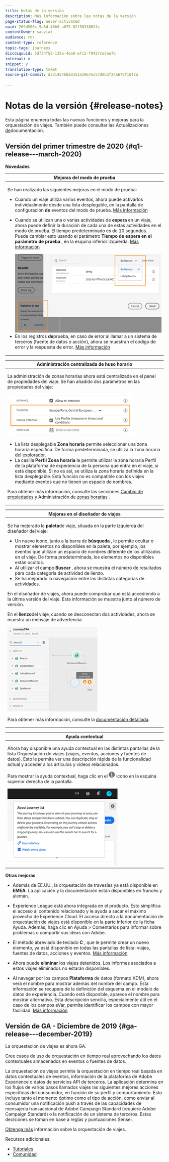 ```yaml
---
title: Notas de la versión
description: Más información sobre las notas de la versión
page-status-flag: never-activated
uuid: 269d590c-5a6d-40b9-a879-02f5033863fc
contentOwner: sauviat
audience: rns
content-type: reference
topic-tags: journeys
discoiquuid: 5df34f55-135a-4ea8-afc2-f9427ce5ae7b
internal: n
snippet: y
translation-type: tm+mt
source-git-commit: d331454b0ad351a1967ec57d0b3f24a675f10f2a

---
```



# Notas de la versión {#release-notes}

Esta página enumera todas las nuevas funciones y mejoras para la orquestación de viajes.
También puede consultar las Actualizaciones [de](../release-notes/documentation-updates.md)documentación.

## Versión del primer trimestre de 2020 {#q1-release---march-2020}

**Novedades**

<table>
<thead>
<tr>
<th><strong>Mejoras del modo de prueba</strong><br/></th>
</tr>
</thead>
<tbody>
<tr>
<td>
<p>Se han realizado las siguientes mejoras en el modo de prueba:</p>
<ul>
<li>Cuando un viaje utiliza varios eventos, ahora puede activarlos individualmente desde una lista desplegable, en la pantalla de configuración <strong>de</strong> eventos del modo de prueba. <a href="../building-journeys/testing-the-journey.md#firing_events">Más información</a></p></li>
<li><p>Cuando se utilizan una o varias actividades de <strong>espera</strong> en un viaje, ahora puede definir la duración de cada una de estas actividades en el modo de prueba. El tiempo predeterminado es de 10 segundos. Puede cambiar esto usando el parámetro <strong>Tiempo de espera en el parámetro de prueba</strong> , en la esquina inferior izquierda. <a href="../building-journeys/testing-the-journey.md">Más información</a></p><img src="../assets/rn-test.png"/>
</li>
<li>En los registros <strong>de</strong>prueba, en caso de error al llamar a un sistema de terceros (fuente de datos o acción), ahora se muestran el código de error y la respuesta de error. <a href="../building-journeys/testing-the-journey.md#viewing_logs">Más información</a>
</li>
</ul>
</td>
</tr>
</tbody>
</table>

<table>
<thead>
<tr>
<th><strong>Administración centralizada de huso horario</strong><br/></th>
</tr>
</thead>
<tbody>
<tr> 
<td>
<p>La administración de zonas horarias ahora está centralizada en el panel de propiedades del viaje. Se han añadido dos parámetros en las propiedades del viaje:</p>
<img src="../assets/rn-timezone.png"/>
<ul>
<li>La lista desplegable <strong>Zona horaria</strong> permite seleccionar una zona horaria específica. De forma predeterminada, se utiliza la zona horaria del explorador.</li>
<li>La casilla <strong>Perfil Zona horaria</strong> le permite utilizar la zona horaria Perfil de la plataforma de experiencia de la persona que entra en el viaje, si está disponible. Si no es así, se utiliza la zona horaria definida en la lista desplegable. Esta función no es compatible con los viajes mediante eventos que no tienen un espacio de nombres.</li>
</ul>
<p>Para obtener más información, consulte las secciones <a href="../building-journeys/changing-properties.md#timezone">Cambio de propiedades</a> y Administración de <a href="../building-journeys/timezone-management.md">zonas horarias</a> .</p>
</td>
</tr>
</tbody>
</table>

<table>
<thead>
<tr>
<th><strong>Mejoras en el diseñador de viajes</strong><br/></th>
</tr>
</thead>
<tbody>
<tr> 
<td>
<p>Se ha mejorado la <strong>paleta</strong>de viaje, situada en la parte izquierda del diseñador del viaje:</p>
<ul>
<li>Un nuevo icono, junto a la barra de <strong>búsqueda</strong> , le permite ocultar o mostrar elementos no disponibles en la paleta, por ejemplo, los eventos que utilizan un espacio de nombres diferente de los utilizados en el viaje. De forma predeterminada, los elementos no disponibles están ocultos.</li>
<li>Al utilizar el campo <strong>Buscar</strong> , ahora se muestra el número de resultados para cada categoría de actividad de lienzo.</li>
<li>Se ha mejorado la navegación entre las distintas categorías de actividades.</li>
</ul>
<p>En el diseñador de viajes, ahora puede comprobar que está accediendo a la última versión del viaje. Esta información se muestra junto al número de versión.</p>
<p>En el <strong>lienzo</strong>del viaje, cuando se desconectan dos actividades, ahora se muestra un mensaje de advertencia.</p>
<img src="../assets/rn-canvas.png"/>
<p>Para obtener más información, consulte la <a href="../building-journeys/using-the-journey-designer.md">documentación detallada</a>.</p>
</td>
</tr>
</tbody>
</table>

<table>
<thead>
<tr>
<th><strong>Ayuda contextual</strong><br/></th>
</tr>
</thead>
<tbody>
<tr>
<td>
<p>Ahora hay disponible una ayuda contextual en las distintas pantallas de la lista Orquestación de viajes (viajes, eventos, acciones y fuentes de datos). Esto le permite ver una descripción rápida de la funcionalidad actual y acceder a los artículos y vídeos relacionados.</p>
<p>Para mostrar la ayuda contextual, haga clic en el <img src="../assets/icon-context.png"/> icono en la esquina superior derecha de la pantalla. </p>
<img src="../assets/rn-context.png"/>
</td>
</tr>
</tbody>
</table>

**Otras mejoras**

* Además de EE.UU., la orquestación de travesías ya está disponible en **EMEA**. La aplicación y la documentación están disponibles en francés y alemán.

* Experience League está ahora integrada en el producto. Esto simplifica el acceso al contenido relacionado y le ayuda a sacar el máximo provecho de Experience Cloud. El acceso directo a la documentación de orquestación de viajes está disponible en la parte inferior de la ficha Ayuda. Además, haga clic en Ayuda > Comentarios para informar sobre problemas o compartir sus ideas con Adobe.

* El método abreviado de teclado **C** , que le permite crear un nuevo elemento, ya está disponible en todas las pantallas de lista: viajes, fuentes de datos, acciones y eventos. [Más información](../about/user-interface.md#section_ksq_zr1_ffb)

* Ahora puede **eliminar** los viajes detenidos. Los informes asociados a estos viajes eliminados no estarán disponibles.

* Al navegar por los campos **Plataforma** de datos (formato XDM), ahora verá el nombre para mostrar además del nombre del campo. Esta información se recupera de la definición del esquema en el modelo de datos de experiencia. Cuando está disponible, aparece el nombre para mostrar alternativo. Esta descripción sencilla, especialmente útil en el caso de los campos eVar, permite identificar los campos con mayor facilidad. [Más información](../about/user-interface.md#friendly-names-display)

## Versión de GA - Diciembre de 2019 {#ga-release---december-2019}

La orquestación de viajes es ahora GA.

Cree casos de uso de orquestación en tiempo real aprovechando los datos contextuales almacenados en eventos o fuentes de datos.

La orquestación de viajes permite la orquestación en tiempo real basada en datos contextuales de eventos, información de la plataforma de Adobe Experience o datos de servicios API de terceros. La aplicación determina en los flujos de varios pasos llamados viajes las siguientes mejores acciones específicas del consumidor, en función de su perfil y comportamiento. Esto incluye tanto el momento óptimo como el tipo de acción, como enviar al consumidor una notificación push a través de las capacidades de mensajería transaccional de Adobe Campaign Standard (requiere Adobe Campaign Standard) o la notificación de un sistema de terceros. Estas decisiones se toman en base a reglas y puntuaciones Sensei.

[Obtenga más](../action/working-with-adobe-campaign.md) información sobre la orquestación de viajes.

Recursos adicionales:

* [Tutoriales](https://docs.adobe.com/content/help/en/platform-learn/tutorials/journey-orchestration/introduction.html)
* [Comunidad](https://www.adobe.com/go/journeyorchestrationcommunity)